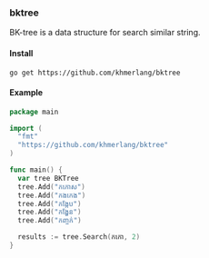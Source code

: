 ### bktree

BK-tree is a data structure for search similar string.

#### Install

    go get https://github.com/khmerlang/bktree

#### Example

```go
package main

import (
  "fmt"
  "https://github.com/khmerlang/bktree"
)

func main() {
  var tree BKTree
  tree.Add("កកោស")
  tree.Add("កងកេង")
  tree.Add("កង្កែប")
  tree.Add("កង្ហែន")
  tree.Add("កញ្ចក់")

  results := tree.Search(កកោ, 2)
}

```
